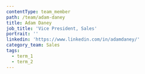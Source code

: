 ```yaml
---
contentType: team_member
path: /team/adam-daney
title: Adam Daney
job_title: 'Vice President, Sales'
portrait: ''
linkedin: 'https://www.linkedin.com/in/adamdaney/'
category_team: Sales
tags:
  - term_1
  - term_2
---
```


